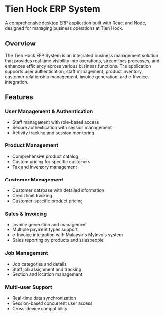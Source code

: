 # Tien Hock ERP System

A comprehensive desktop ERP application built with React and Node, designed for managing business operations at Tien Hock.

## Overview

The Tien Hock ERP System is an integrated business management solution that provides real-time visibility into operations, streamlines processes, and enhances efficiency across various business functions. The application supports user authentication, staff management, product inventory, customer relationship management, invoice generation, and e-Invoice integration.

## Features

### User Management & Authentication
- Staff management with role-based access
- Secure authentication with session management
- Activity tracking and session monitoring

### Product Management
- Comprehensive product catalog
- Custom pricing for specific customers
- Tax and inventory management

### Customer Management
- Customer database with detailed information
- Credit limit tracking
- Customer-specific product pricing

### Sales & Invoicing
- Invoice generation and management
- Multiple payment types support
- e-Invoice integration with Malaysia's MyInvois system
- Sales reporting by products and salespeople

### Job Management
- Job categories and details
- Staff job assignment and tracking
- Section and location management

### Multi-user Support
- Real-time data synchronization
- Session-based concurrent user access
- Cross-device compatibility